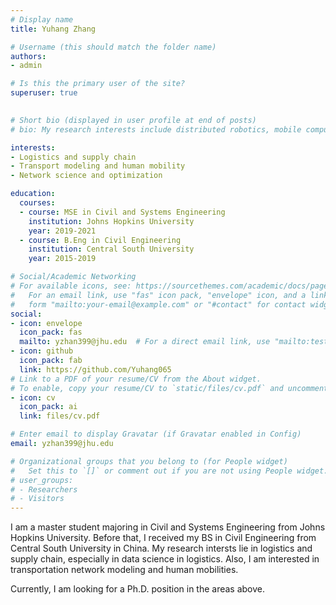 ```yaml
---
# Display name
title: Yuhang Zhang

# Username (this should match the folder name)
authors:
- admin

# Is this the primary user of the site?
superuser: true
  

# Short bio (displayed in user profile at end of posts)
# bio: My research interests include distributed robotics, mobile computing and programmable matter.

interests:
- Logistics and supply chain
- Transport modeling and human mobility
- Network science and optimization

education:
  courses:
  - course: MSE in Civil and Systems Engineering
    institution: Johns Hopkins University
    year: 2019-2021
  - course: B.Eng in Civil Engineering
    institution: Central South University
    year: 2015-2019

# Social/Academic Networking
# For available icons, see: https://sourcethemes.com/academic/docs/page-builder/#icons
#   For an email link, use "fas" icon pack, "envelope" icon, and a link in the
#   form "mailto:your-email@example.com" or "#contact" for contact widget.
social:
- icon: envelope
  icon_pack: fas
  mailto: yzhan399@jhu.edu  # For a direct email link, use "mailto:test@example.org".
- icon: github
  icon_pack: fab
  link: https://github.com/Yuhang065
# Link to a PDF of your resume/CV from the About widget.
# To enable, copy your resume/CV to `static/files/cv.pdf` and uncomment the lines below.
- icon: cv
  icon_pack: ai
  link: files/cv.pdf

# Enter email to display Gravatar (if Gravatar enabled in Config)
email: yzhan399@jhu.edu

# Organizational groups that you belong to (for People widget)
#   Set this to `[]` or comment out if you are not using People widget.
# user_groups:
# - Researchers
# - Visitors
---
```


I am a master student majoring in Civil and Systems Engineering from Johns Hopkins University. Before that, I received my BS in Civil Engineering from Central South University in China. My research intersts lie in logistics and supply chain, especially in data science in logistics. Also, I am interested in transportation network modeling and human mobilities. 

Currently, I am looking for a Ph.D. position in the areas above.
